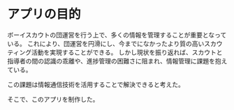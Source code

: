 # アプリの目的

ボーイスカウトの団運営を行う上で、多くの情報を管理することが重要となっている。
これにより、団運営を円滑にし、今までになかったより質の高いスカウティング活動を実現することができる。
しかし現状を振り返れば、スカウトと指導者の間の認識の乖離や、進捗管理の困難さに阻まれ、情報管理に課題を抱えている。

この課題は情報通信技術を活用することで解決できると考えた。

そこで、このアプリを制作した。
